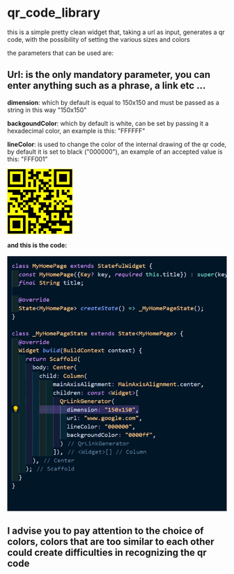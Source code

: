 # qr_code_library

this is a simple pretty clean widget that, taking a url as input, generates a qr code, with the possibility of setting the various sizes and colors

the parameters that can be used are:

## **Url**: is the only mandatory parameter, you can enter anything such as a phrase, a link etc ...

**dimension**: which by default is equal to 150x150 and must be passed as a string in this way "150x150"


**backgoundColor**: which by default is white, can be set by passing it a hexadecimal color, an example is this: "FFFFFF"

**lineColor**: is used to change the color of the internal drawing of the qr code, by default it is set to black ("000000"), an example of an accepted value is this: "FFF001"


![Qr code](https://github.com/Karak002/flutter-qrLinkGenerator/blob/main/download%20(1).png)

**and this is the code:** 
\
\
![code](https://github.com/Karak002/flutter-qrLinkGenerator/blob/main/Immagine%202022-02-16%20162743.png)



## I advise you to pay attention to the choice of colors, colors that are too similar to each other could create difficulties in recognizing the qr code
